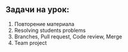 ## Задачи на урок:

1. Повторение материала
2. Resolving students problems
3. Branches, Pull request, Code review, Merge
4. Team project